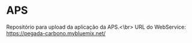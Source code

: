 # APS
Repositório para upload da aplicação da APS.<\br>
URL do WebService: https://pegada-carbono.mybluemix.net/
